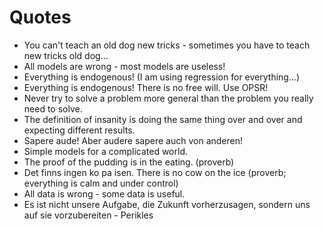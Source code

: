 # Quotes

- You can't teach an old dog new tricks - sometimes you have to teach new tricks old dog...
- All models are wrong - most models are useless!
- Everything is endogenous! (I am using regression for everything...)
- Everything is endogenous! There is no free will. Use OPSR!
- Never try to solve a problem more general than the problem you really need to solve.
- The definition of insanity is doing the same thing over and over and expecting different results.
- Sapere aude! Aber audere sapere auch von anderen!
- Simple models for a complicated world.
- The proof of the pudding is in the eating. (proverb)
- Det finns ingen ko pa isen. There is no cow on the ice (proverb; everything is calm and under control)
- All data is wrong - some data is useful.
- Es ist nicht unsere Aufgabe, die Zukunft vorherzusagen, sondern uns auf sie vorzubereiten - Perikles
